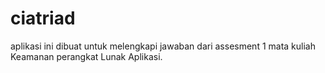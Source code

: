 # ciatriad

aplikasi ini dibuat untuk melengkapi jawaban dari assesment 1 
mata kuliah Keamanan perangkat Lunak Aplikasi.
